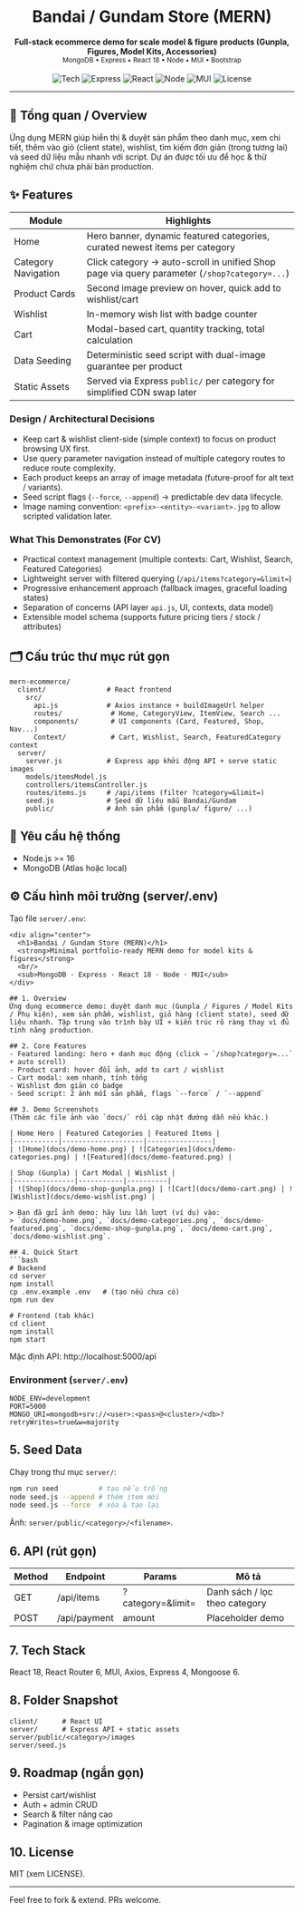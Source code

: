 <div align="center">
  <h1>Bandai / Gundam Store (MERN)</h1>
  <strong>Full-stack ecommerce demo for scale model & figure products (Gunpla, Figures, Model Kits, Accessories)</strong><br/>
  <sub>MongoDB • Express • React 18 • Node • MUI • Bootstrap</sub>
  <br/>
  <br/>
  <img alt="Tech" src="https://img.shields.io/badge/MongoDB-6.x-green?logo=mongodb" />
  <img alt="Express" src="https://img.shields.io/badge/Express-4.x-black" />
  <img alt="React" src="https://img.shields.io/badge/React-18.x-61dafb?logo=react" />
  <img alt="Node" src="https://img.shields.io/badge/Node.js-16%2B-43853d?logo=node.js" />
  <img alt="MUI" src="https://img.shields.io/badge/MUI-5.x-007FFF?logo=mui" />
  <img alt="License" src="https://img.shields.io/badge/License-MIT-blue" />
</div>

---

## 📌 Tổng quan / Overview
Ứng dụng MERN giúp hiển thị & duyệt sản phẩm theo danh mục, xem chi tiết, thêm vào giỏ (client state), wishlist, tìm kiếm đơn giản (trong tương lai) và seed dữ liệu mẫu nhanh với script. Dự án được tối ưu để học & thử nghiệm chứ chưa phải bản production.

## ✨ Features
| Module | Highlights |
|--------|------------|
| Home | Hero banner, dynamic featured categories, curated newest items per category |
| Category Navigation | Click category → auto-scroll in unified Shop page via query parameter (`/shop?category=...`) |
| Product Cards | Second image preview on hover, quick add to wishlist/cart |
| Wishlist | In-memory wish list with badge counter |
| Cart | Modal-based cart, quantity tracking, total calculation |
| Data Seeding | Deterministic seed script with dual-image guarantee per product |
| Static Assets | Served via Express `public/` per category for simplified CDN swap later |

### Design / Architectural Decisions
- Keep cart & wishlist client-side (simple context) to focus on product browsing UX first.
- Use query parameter navigation instead of multiple category routes to reduce route complexity.
- Each product keeps an array of image metadata (future-proof for alt text / variants).
- Seed script flags (`--force`, `--append`) → predictable dev data lifecycle.
- Image naming convention: `<prefix>-<entity>-<variant>.jpg` to allow scripted validation later.

### What This Demonstrates (For CV)
- Practical context management (multiple contexts: Cart, Wishlist, Search, Featured Categories)
- Lightweight server with filtered querying (`/api/items?category=&limit=`)
- Progressive enhancement approach (fallback images, graceful loading states)
- Separation of concerns (API layer `api.js`, UI, contexts, data model)
- Extensible model schema (supports future pricing tiers / stock / attributes)

## 🗂 Cấu trúc thư mục rút gọn
```
mern-ecommerce/
  client/               # React frontend
    src/
      api.js            # Axios instance + buildImageUrl helper
      routes/            # Home, CategoryView, ItemView, Search ...
      components/        # UI components (Card, Featured, Shop, Nav...)
      Context/           # Cart, Wishlist, Search, FeaturedCategory context
  server/
    server.js           # Express app khởi động API + serve static images
    models/itemsModel.js
    controllers/itemsController.js
    routes/items.js     # /api/items (filter ?category=&limit=)
    seed.js             # Seed dữ liệu mẫu Bandai/Gundam
    public/             # Ảnh sản phẩm (gunpla/ figure/ ...)
```

## 🔧 Yêu cầu hệ thống
- Node.js >= 16
- MongoDB (Atlas hoặc local)

## ⚙️ Cấu hình môi trường (server/.env)
Tạo file `server/.env`:
```
<div align="center">
  <h1>Bandai / Gundam Store (MERN)</h1>
  <strong>Minimal portfolio-ready MERN demo for model kits & figures</strong>
  <br/>
  <sub>MongoDB · Express · React 18 · Node · MUI</sub>
</div>

## 1. Overview
Ứng dụng ecommerce demo: duyệt danh mục (Gunpla / Figures / Model Kits / Phụ kiện), xem sản phẩm, wishlist, giỏ hàng (client state), seed dữ liệu nhanh. Tập trung vào trình bày UI + kiến trúc rõ ràng thay vì đủ tính năng production.

## 2. Core Features
- Featured landing: hero + danh mục động (click → `/shop?category=...` + auto scroll)
- Product card: hover đổi ảnh, add to cart / wishlist
- Cart modal: xem nhanh, tính tổng
- Wishlist đơn giản có badge
- Seed script: 2 ảnh mỗi sản phẩm, flags `--force` / `--append`

## 3. Demo Screenshots
(Thêm các file ảnh vào `docs/` rồi cập nhật đường dẫn nếu khác.)

| Home Hero | Featured Categories | Featured Items |
|-----------|--------------------|----------------|
| ![Home](docs/demo-home.png) | ![Categories](docs/demo-categories.png) | ![Featured](docs/demo-featured.png) |

| Shop (Gunpla) | Cart Modal | Wishlist |
|---------------|-----------|----------|
| ![Shop](docs/demo-shop-gunpla.png) | ![Cart](docs/demo-cart.png) | ![Wishlist](docs/demo-wishlist.png) |

> Bạn đã gửi ảnh demo: hãy lưu lần lượt (ví dụ) vào:  
> `docs/demo-home.png`, `docs/demo-categories.png`, `docs/demo-featured.png`, `docs/demo-shop-gunpla.png`, `docs/demo-cart.png`, `docs/demo-wishlist.png`.

## 4. Quick Start
```bash
# Backend
cd server
npm install
cp .env.example .env   # (tạo nếu chưa có) 
npm run dev

# Frontend (tab khác)
cd client
npm install
npm start
```
Mặc định API: http://localhost:5000/api

### Environment (`server/.env`)
```
NODE_ENV=development
PORT=5000
MONGO_URI=mongodb+srv://<user>:<pass>@<cluster>/<db>?retryWrites=true&w=majority
```

## 5. Seed Data
Chạy trong thư mục `server/`:
```bash
npm run seed          # tạo nếu trống
node seed.js --append # thêm item mới
node seed.js --force  # xóa & tạo lại
```
Ảnh: `server/public/<category>/<filename>`.

## 6. API (rút gọn)
| Method | Endpoint | Params | Mô tả |
|--------|----------|--------|-------|
| GET | /api/items | ?category=&limit= | Danh sách / lọc theo category |
| POST | /api/payment | amount | Placeholder demo |

## 7. Tech Stack
React 18, React Router 6, MUI, Axios, Express 4, Mongoose 6.

## 8. Folder Snapshot
```
client/      # React UI
server/      # Express API + static assets
server/public/<category>/images
server/seed.js
```

## 9. Roadmap (ngắn gọn)
- Persist cart/wishlist
- Auth + admin CRUD
- Search & filter nâng cao
- Pagination & image optimization

## 10. License
MIT (xem LICENSE).

---
Feel free to fork & extend. PRs welcome.

